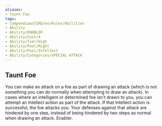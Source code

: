 ```yaml
---
aliases:
- Taunt Foe
tags:
- Compendium/CSRD/en/Rules/Abilities
- Ability
- Ability/ENABLER
- Ability/Cost/4
- Ability/Tier/High
- Ability/Pool/Might
- Ability/Pool/Intellect
- Ability/Categories/SPECIAL ATTACK
---
```


  
## Taunt Foe  
You can make an attack on a foe as part of drawing an attack (which is not something you can do normally when attempting to draw an attack). In cases where an intelligent or determined foe isn't drawn to you, you can attempt an Intellect action as part of the attack. If that Intellect action is successful, the foe attacks you. Your defenses against that attack are hindered by one step, instead of being hindered by two steps as normal when drawing an attack. Enabler. 